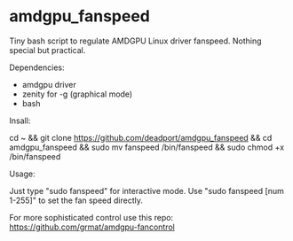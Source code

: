 # amdgpu_fanspeed
Tiny bash script to regulate AMDGPU Linux driver fanspeed. Nothing special but practical.

Dependencies: 

- amdgpu driver 
- zenity for -g (graphical mode)
- bash

Insall: 

cd ~ && git clone https://github.com/deadport/amdgpu_fanspeed && cd amdgpu_fanspeed && sudo mv fanspeed /bin/fanspeed && sudo chmod +x /bin/fanspeed

Usage: 

Just type "sudo fanspeed" for interactive mode.
Use "sudo fanspeed [num 1-255]" to set the fan speed directly. 

For more sophisticated control use this repo: https://github.com/grmat/amdgpu-fancontrol
